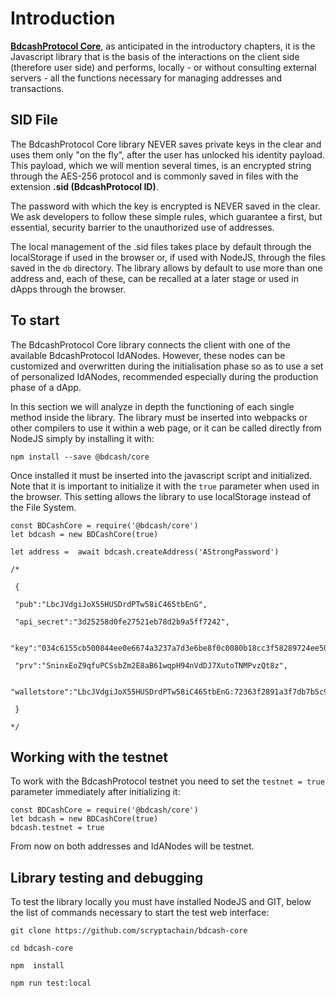 # Introduction

[**BdcashProtocol Core**](https://github.com/scryptachain/bdcash-core), as anticipated in the introductory chapters, it is the Javascript library that is the basis of the interactions on the client side (therefore user side) and performs, locally - or without consulting external servers - all the functions necessary for managing addresses and transactions.

##  SID File

The BdcashProtocol Core library NEVER saves private keys in the clear and uses them only "on the fly", after the user has unlocked his identity payload. This payload, which we will mention several times, is an encrypted string through the AES-256 protocol and is commonly saved in files with the extension **.sid (BdcashProtocol ID)**.

The password with which the key is encrypted is NEVER saved in the clear. We ask developers to follow these simple rules, which guarantee a first, but essential, security barrier to the unauthorized use of addresses.

The local management of the .sid files takes place by default through the localStorage if used in the browser or, if used with NodeJS, through the files saved in the `db` directory. The library allows by default to use more than one address and, each of these, can be recalled at a later stage or used in dApps through the browser.

## To start

The BdcashProtocol Core library connects the client with one of the available BdcashProtocol IdANodes. However, these nodes can be customized and overwritten during the initialisation phase so as to use a set of personalized IdANodes, recommended especially during the production phase of a dApp.

In this section we will analyze in depth the functioning of each single method inside the library. The library must be inserted into webpacks or other compilers to use it within a web page, or it can be called directly from NodeJS simply by installing it with:

```
npm install --save @bdcash/core
```

Once installed it must be inserted into the javascript script and initialized. Note that it is important to initialize it with the `true` parameter when used in the browser. This setting allows the library to use localStorage instead of the File System.

```
const BDCashCore = require('@bdcash/core')
let bdcash = new BDCashCore(true)

let address =  await bdcash.createAddress('AStrongPassword')

/*

 {

 "pub":"LbcJVdgiJoX55HUSDrdPTw58iC465tbEnG",

 "api_secret":"3d25258d0fe27521eb78d2b9a5ff7242",

 "key":"034c6155cb500844ee0e6674a3237a7d3e6be8f0c0080b18cc3f58289724ee5072",

 "prv":"SninxEoZ9qfuPCSsbZm2E8aB61wqpH94nVdDJ7XutoTNMPvzQt8z",

 "walletstore":"LbcJVdgiJoX55HUSDrdPTw58iC465tbEnG:72363f2891a3f7db7b5c9be07cd9a03d727ac0728b80850b3a21e120c9c18fac226c911eff7d95850f01acd3b6b00406abba764aa14bd0d7c75301a8dc4dc0286c6414be3c4d8d16eee9e35faf635ae439070859b4ac29b1d9e12c983b5aa84b8adbd6dbc69dbf731aad802dfe07df1b7dcff793911fb6e027b989ffcc1189fe4646e9a3db211401bb0b1c92a4740779f6178046299c4dacb37e398d0cf93efac018bd7b6c24426787947fefcd6c0bcb9736ab2d1ba4c0b1b87dc6a8720b819c"

 }

*/
```

## Working with the testnet

To work with the BdcashProtocol testnet you need to set the `testnet = true` parameter immediately after initializing it:

```
const BDCashCore = require('@bdcash/core')
let bdcash = new BDCashCore(true)
bdcash.testnet = true
```

From now on both addresses and IdANodes will be testnet.

## Library testing and debugging

To test the library locally you must have installed NodeJS and GIT, below the list of commands necessary to start the test web interface:
```
git clone https://github.com/scryptachain/bdcash-core

cd bdcash-core

npm  install

npm run test:local
```
